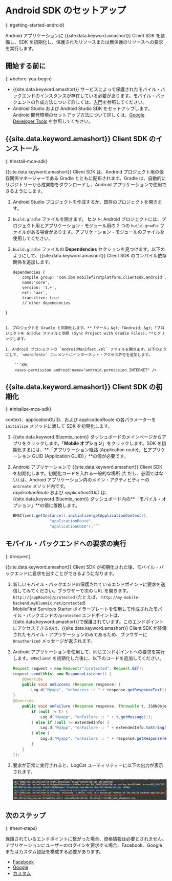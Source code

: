 # Android SDK のセットアップ
{: #getting-started-android}

Android アプリケーションに {{site.data.keyword.amashort}} Client SDK を装備し、SDK を初期化し、保護されたリソースまたは無保護のリソースへの要求を実行します。

## 開始する前に
{: #before-you-begin}
* {{site.data.keyword.amashort}} サービスによって保護されたモバイル・バックエンドのインスタンスが存在している必要があります。モバイル・バックエンドの作成方法について詳しくは、[入門](getting-started.html)を参照してください。
* Android Studio および Android Studio SDK をセットアップします。Android 開発環境のセットアップ方法について詳しくは、[Google Developer Tools](http://developer.android.com/sdk/index.html) を参照してください。


## {{site.data.keyword.amashort}} Client SDK のインストール
{: #install-mca-sdk}

{{site.data.keyword.amashort}} Client SDK は、Android プロジェクト用の依存関係マネージャーである Gradle とともに配布されます。Gradle は、自動的にリポジトリーから成果物をダウンロードし、Android アプリケーションで使用できるようにします。

1. Android Studio プロジェクトを作成するか、既存のプロジェクトを開きます。

1. `build.gradle` ファイルを開きます。
**ヒント**: Android プロジェクトには、プロジェクト用とアプリケーション・モジュール用の 2 つの `build.gradle` ファイルがある場合があります。アプリケーション・モジュールのファイルを使用してください。



1. `build.gradle` ファイルの **Dependencies** セクションを見つけます。以下のようにして、{{site.data.keyword.amashort}} Client SDK のコンパイル依存関係を追加します。

	```Gradle
	dependencies {
		compile group: 'com.ibm.mobilefirstplatform.clientsdk.android',    
        name:'core',
        version: '1.+',
        ext: 'aar',
        transitive: true
    	// other dependencies  
}
```

1. プロジェクトを Gradle と同期化します。**「ツール」&gt;「Android」&gt;「プロジェクトを Gradle ファイルと同期 (Sync Project with Gradle Files)」**とクリックします。

1. Android プロジェクトの `AndroidManifest.xml` ファイルを開きます。以下のようにして、`<manifest>` エレメントにインターネット・アクセス許可を追加します。

	```XML
	<uses-permission android:name="android.permission.INTERNET" />
```

## {{site.data.keyword.amashort}} Client SDK の初期化
{: #initalize-mca-sdk}

context、applicationGUID、および applicationRoute の各パラメーターを `initialize` メソッドに渡して SDK を初期化します。


1. {{site.data.keyword.Bluemix_notm}} ダッシュボードのメインページからアプリをクリックします。「**Mobile オプション**」をクリックします。SDK を初期化するには、**「アプリケーション経路 (Application route)」**と**アプリケーション GUID (Application GUID)」**の値が必要です。

2. Android アプリケーションで {{site.data.keyword.amashort}} Client SDK を初期化します。初期化コードを入れる一般的な場所 (ただし、必須ではない) は、Android アプリケーション内のメイン・アクティビティーの `onCreate` メソッド内です。
<br/>*applicationRoute* および *applicationGUID* は、{{site.data.keyword.Bluemix_notm}} ダッシュボード内の**「モバイル・オプション」**の値に置換します。
	```Java
	BMSClient.getInstance().initialize(getApplicationContext(),
					"applicationRoute",
					"applicationGUID");```


## モバイル・バックエンドへの要求の実行
{: #request}

{{site.data.keyword.amashort}} Client SDK が初期化された後、モバイル・バックエンドに要求を出すことができるようになります。

1. 新しいモバイル・バックエンドの保護されているエンドポイントに要求を送信してみてください。ブラウザーで次の URL を開きます。 `http://{appRoute}/protected` (たとえば、 `http://my-mobile-backend.mybluemix.net/protected`)
<br/>MobileFirst Services Starter ボイラープレートを使用して作成されたモバイル・バックエンドの`/protected` エンドポイントは、{{site.data.keyword.amashort}}で保護されています。このエンドポイントにアクセスできるのは、{{site.data.keyword.amashort}} Client SDK が装備されたモバイル・アプリケーションのみであるため、ブラウザーに `Unauthorized` メッセージが返されます。
1. Android アプリケーションを使用して、同じエンドポイントへの要求を実行します。`BMSClient` を初期化した後に、以下のコードを追加してください。

	```Java
	Request request = new Request("/protected", Request.GET);
	request.send(this, new ResponseListener() {
		@Override
		public void onSuccess (Response response) {
			Log.d("Myapp", "onSuccess :: " + response.getResponseText());
	}
	@Override
		public void onFailure (Response response, Throwable t, JSONObject extendedInfo) {
			if (null != t) {
				Log.d("Myapp", "onFailure :: " + t.getMessage());
			} else if (null != extendedInfo) {
				Log.d("Myapp", "onFailure :: " + extendedInfo.toString());
			} else {
				Log.d("Myapp", "onFailure :: " + response.getResponseText());
			}
		}
	});
	```

1. 要求が正常に実行されると、LogCat ユーティリティーに以下の出力が表示されます。

	![image](images/getting-started-android-success.png)

## 次のステップ
{: #next-steps}

保護されているエンドポイントに繋がった場合、資格情報は必要とされません。アプリケーションにユーザーのログインを要求する場合、Facebook、Google またはカスタム認証を構成する必要があります。
* [Facebook](facebook-auth-android.html)
* [Google](google-auth-android.html)
* [カスタム](custom-auth-android.html)
